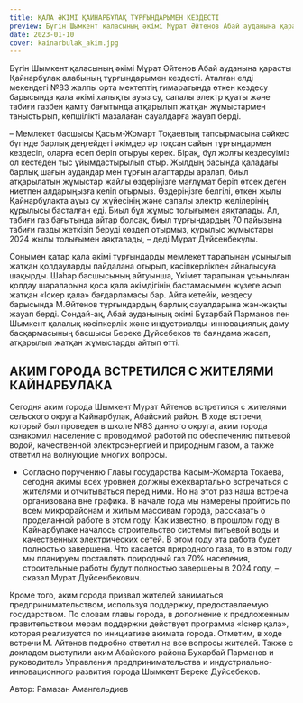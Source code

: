 ```yaml
---
title: ҚАЛА ӘКІМІ ҚАЙНАРБҰЛАҚ ТҰРҒЫНДАРЫМЕН КЕЗДЕСТІ 
preview: Бүгін Шымкент қаласының әкімі Мұрат Әйтенов Абай ауданына қарасты  Қайнарбұлақ  алабының тұрғындарымен кездесті.
date: 2023-01-10
cover: kainarbulak_akim.jpg 
---
```

Бүгін Шымкент қаласының әкімі Мұрат Әйтенов Абай ауданына қарасты  Қайнарбұлақ  алабының тұрғындарымен кездесті. Аталған елді мекендегі №83 жалпы орта мектептің ғимаратында өткен кездесу барысында қала әкімі халықты ауыз су, сапалы электр қуаты және табиғи газбен қамту бағытында атқарылып жатқан жұмыстармен таныстырып, көпшілікті мазалаған сауалдарға жауап берді. 

– Мемлекет басшысы Қасым-Жомарт Тоқаевтың тапсырмасына сәйкес бүгінде барлық деңгейдегі әкімдер әр тоқсан сайын тұрғындармен кездесіп, оларға есеп беріп отыруы керек. Бірақ, бұл жолғы кездесуіміз ол кестеден тыс ұйымдастырылып отыр. Жылдың басында қаладағы барлық шағын аудандар мен тұрғын алаптарды аралап, биыл атқарылатын жұмыстар жайлы өздеріңізге мағлұмат беріп өтсек деген ниетпен алдарыңызға келіп отырмыз. Өздеріңізге белгілі, өткен жылы Қайнарбұлақта ауыз су жүйесінің және сапалы электр желілерінің құрылысы басталған еді. Биыл бұл жұмыс толығымен аяқталады. Ал, табиғи газ бағытында айтар болсақ, биыл тұрғындардың 70 пайызына табиғи газды жеткізіп беруді көздеп отырмыз, құрылыс жұмыстары 2024 жылы толығымен аяқталады, – деді Мұрат Дүйсенбекұлы. 

Сонымен қатар қала әкімі тұрғындарды мемлекет тарапынан ұсынылып жатқан қолдауларды пайдалана отырып, кәсіпкерлікпен айналысуға шақырды. Шаһар басшысының айтуынша, Үкімет тарапынан ұсынылған қолдау шараларына қоса қала әкімдігінің бастамасымен жүзеге асып жатқан «Іскер қала» бағдарламасы бар. 
Айта кетейік, кездесу барысында М.Әйтенов тұрғындардың барлық сауалдарына жан-жақты жауап берді. Сондай-ақ, Абай ауданының әкімі Бұхарбай Парманов пен Шымкент қалалық кәсіпкерлік және индустриалды-инновациялық даму басқармасының басшысы Береке Дүйсебеков те баяндама жасап, атқарылып жатқан жұмыстарды айтып өтті. 

## АКИМ ГОРОДА ВСТРЕТИЛСЯ С ЖИТЕЛЯМИ КАЙНАРБУЛАКА

Сегодня аким города Шымкент Мурат Айтенов встретился с жителями сельского округа Кайнарбулак, Абайский район. В ходе встречи, который был проведен в школе №83 данного округа, аким города ознакомил население с проводимой работой по обеспечению питьевой водой, качественной электроэнергией и природным газом, а также ответил на волнующие многих вопросы.

- Согласно поручению Главы государства Касым-Жомарта Токаева, сегодня акимы всех уровней должны ежеквартально встречаться с жителями и отчитываться перед ними. Но на этот раз наша встреча организована вне графика. В начале года мы намерены пройтись по всем микрорайонам и жилым массивам города, рассказать о проделанной работе в этом году. Как известно, в прошлом году в Кайнарбулаке началось строительство системы питьевой воды и качественных электрических сетей. В этом году эта работа будет полностью завершена. Что касается природного газа, то в этом году мы планируем поставлять природный газ 70% населения, строительные работы будут полностью завершены в 2024 году, – сказал Мурат Дуйсенбекович.

Кроме того, аким города призвал жителей заниматься предпринимательством, используя поддержку, предоставляемую государством. По словам главы города, в дополнение к предложенным правительством мерам поддержки действует программа «Іскер қала», которая реализуется по инициативе акимата города.
Отметим, в ходе встречи М. Айтенов подробно ответил на все вопросы жителей. Также с докладом выступили аким Абайского района Бухарбай Парманов и руководитель Управления предпринимательства и индустриально-инновационного развития города Шымкент Береке Дуйсебеков.

Автор: Рамазан Амангельдиев